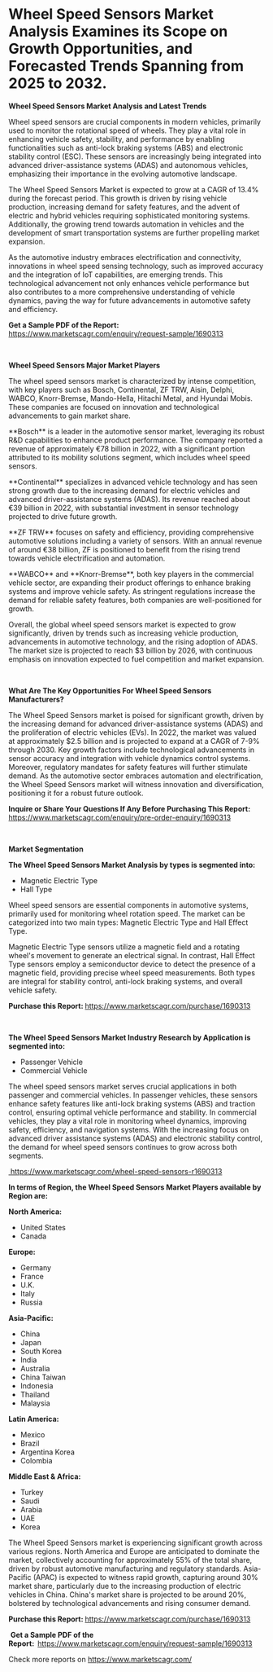 <p><h1>Wheel Speed Sensors Market Analysis Examines its Scope on Growth Opportunities, and Forecasted Trends Spanning from 2025 to 2032.</h1></p><p><strong>Wheel Speed Sensors Market Analysis and Latest Trends</strong></p>
<p><p>Wheel speed sensors are crucial components in modern vehicles, primarily used to monitor the rotational speed of wheels. They play a vital role in enhancing vehicle safety, stability, and performance by enabling functionalities such as anti-lock braking systems (ABS) and electronic stability control (ESC). These sensors are increasingly being integrated into advanced driver-assistance systems (ADAS) and autonomous vehicles, emphasizing their importance in the evolving automotive landscape.</p><p>The Wheel Speed Sensors Market is expected to grow at a CAGR of 13.4% during the forecast period. This growth is driven by rising vehicle production, increasing demand for safety features, and the advent of electric and hybrid vehicles requiring sophisticated monitoring systems. Additionally, the growing trend towards automation in vehicles and the development of smart transportation systems are further propelling market expansion.</p><p>As the automotive industry embraces electrification and connectivity, innovations in wheel speed sensing technology, such as improved accuracy and the integration of IoT capabilities, are emerging trends. This technological advancement not only enhances vehicle performance but also contributes to a more comprehensive understanding of vehicle dynamics, paving the way for future advancements in automotive safety and efficiency.</p></p>
<p><strong>Get a Sample PDF of the Report:&nbsp;</strong> <a href="https://www.marketscagr.com/enquiry/request-sample/1690313?utm_campaign=3195&utm_medium=2&utm_source=Github&utm_content=ia&utm_term=26032025&utm_id=wheel-speed-sensors">https://www.marketscagr.com/enquiry/request-sample/1690313</a></p>
<p>&nbsp;</p>
<p><strong>Wheel Speed Sensors Major Market Players</strong></p>
<p><p>The wheel speed sensors market is characterized by intense competition, with key players such as Bosch, Continental, ZF TRW, Aisin, Delphi, WABCO, Knorr-Bremse, Mando-Hella, Hitachi Metal, and Hyundai Mobis. These companies are focused on innovation and technological advancements to gain market share.</p><p>**Bosch** is a leader in the automotive sensor market, leveraging its robust R&D capabilities to enhance product performance. The company reported a revenue of approximately €78 billion in 2022, with a significant portion attributed to its mobility solutions segment, which includes wheel speed sensors. </p><p>**Continental** specializes in advanced vehicle technology and has seen strong growth due to the increasing demand for electric vehicles and advanced driver-assistance systems (ADAS). Its revenue reached about €39 billion in 2022, with substantial investment in sensor technology projected to drive future growth.</p><p>**ZF TRW** focuses on safety and efficiency, providing comprehensive automotive solutions including a variety of sensors. With an annual revenue of around €38 billion, ZF is positioned to benefit from the rising trend towards vehicle electrification and automation. </p><p>**WABCO** and **Knorr-Bremse**, both key players in the commercial vehicle sector, are expanding their product offerings to enhance braking systems and improve vehicle safety. As stringent regulations increase the demand for reliable safety features, both companies are well-positioned for growth.</p><p>Overall, the global wheel speed sensors market is expected to grow significantly, driven by trends such as increasing vehicle production, advancements in automotive technology, and the rising adoption of ADAS. The market size is projected to reach $3 billion by 2026, with continuous emphasis on innovation expected to fuel competition and market expansion.</p></p>
<p>&nbsp;</p>
<p><strong>What Are The Key Opportunities For Wheel Speed Sensors Manufacturers?</strong></p>
<p><p>The Wheel Speed Sensors market is poised for significant growth, driven by the increasing demand for advanced driver-assistance systems (ADAS) and the proliferation of electric vehicles (EVs). In 2022, the market was valued at approximately $2.5 billion and is projected to expand at a CAGR of 7-9% through 2030. Key growth factors include technological advancements in sensor accuracy and integration with vehicle dynamics control systems. Moreover, regulatory mandates for safety features will further stimulate demand. As the automotive sector embraces automation and electrification, the Wheel Speed Sensors market will witness innovation and diversification, positioning it for a robust future outlook.</p></p>
<p><strong>Inquire or Share Your Questions If Any Before Purchasing This Report:</strong> <a href="https://www.marketscagr.com/enquiry/pre-order-enquiry/1690313?utm_campaign=3195&utm_medium=2&utm_source=Github&utm_content=ia&utm_term=26032025&utm_id=wheel-speed-sensors">https://www.marketscagr.com/enquiry/pre-order-enquiry/1690313</a></p>
<p>&nbsp;</p>
<p><strong>Market Segmentation</strong></p>
<p><strong>The Wheel Speed Sensors Market Analysis by types is segmented into:</strong></p>
<p><ul><li>Magnetic Electric Type</li><li>Hall Type</li></ul></p>
<p><p>Wheel speed sensors are essential components in automotive systems, primarily used for monitoring wheel rotation speed. The market can be categorized into two main types: Magnetic Electric Type and Hall Effect Type. </p><p>Magnetic Electric Type sensors utilize a magnetic field and a rotating wheel's movement to generate an electrical signal. In contrast, Hall Effect Type sensors employ a semiconductor device to detect the presence of a magnetic field, providing precise wheel speed measurements. Both types are integral for stability control, anti-lock braking systems, and overall vehicle safety.</p></p>
<p><strong>Purchase this Report:&nbsp;</strong><a href="https://www.marketscagr.com/purchase/1690313?utm_campaign=3195&utm_medium=2&utm_source=Github&utm_content=ia&utm_term=26032025&utm_id=wheel-speed-sensors">https://www.marketscagr.com/purchase/1690313</a></p>
<p>&nbsp;</p>
<p><strong>The Wheel Speed Sensors Market Industry Research by Application is segmented into:</strong></p>
<p><ul><li>Passenger Vehicle</li><li>Commercial Vehicle</li></ul></p>
<p><p>The wheel speed sensors market serves crucial applications in both passenger and commercial vehicles. In passenger vehicles, these sensors enhance safety features like anti-lock braking systems (ABS) and traction control, ensuring optimal vehicle performance and stability. In commercial vehicles, they play a vital role in monitoring wheel dynamics, improving safety, efficiency, and navigation systems. With the increasing focus on advanced driver assistance systems (ADAS) and electronic stability control, the demand for wheel speed sensors continues to grow across both segments.</p></p>
<p><a href="https://www.marketscagr.com/wheel-speed-sensors-r1690313?utm_campaign=3195&utm_medium=2&utm_source=Github&utm_content=ia&utm_term=26032025&utm_id=wheel-speed-sensors">&nbsp;https://www.marketscagr.com/wheel-speed-sensors-r1690313</a></p>
<p><strong>In terms of Region, the Wheel Speed Sensors Market Players available by Region are:</strong></p>
<p>
    <p> <strong> North America: </strong>
        <ul>
            <li>United States</li>
            <li>Canada</li>
        </ul>
        </p> 
    <p> <strong> Europe: </strong>
        <ul>
            <li>Germany</li>
            <li>France</li>
            <li>U.K.</li>
            <li>Italy</li>
            <li>Russia</li>
        </ul>
        </p> 
    <p> <strong> Asia-Pacific: </strong>
        <ul>
            <li>China</li>
            <li>Japan</li>
            <li>South Korea</li>
            <li>India</li>
            <li>Australia</li>
            <li>China Taiwan</li>
            <li>Indonesia</li>
            <li>Thailand</li>
            <li>Malaysia</li>
        </ul>
        </p> 
    <p> <strong> Latin America: </strong>
        <ul>
            <li>Mexico</li>
            <li>Brazil</li>
            <li>Argentina Korea</li>
            <li>Colombia</li>
        </ul>
        </p> 
    <p> <strong> Middle East & Africa: </strong>
        <ul>
            <li>Turkey</li>
            <li>Saudi</li>
            <li>Arabia</li>
            <li>UAE</li>
            <li>Korea</li>
        </ul>
    </p>
    </p>
<p><p>The Wheel Speed Sensors market is experiencing significant growth across various regions. North America and Europe are anticipated to dominate the market, collectively accounting for approximately 55% of the total share, driven by robust automotive manufacturing and regulatory standards. Asia-Pacific (APAC) is expected to witness rapid growth, capturing around 30% market share, particularly due to the increasing production of electric vehicles in China. China's market share is projected to be around 20%, bolstered by technological advancements and rising consumer demand.</p></p>
<p><strong>Purchase this Report: </strong><a href="https://www.marketscagr.com/purchase/1690313?utm_campaign=3195&utm_medium=2&utm_source=Github&utm_content=ia&utm_term=26032025&utm_id=wheel-speed-sensors">https://www.marketscagr.com/purchase/1690313</a></p>
<p>&nbsp;<strong>Get a Sample PDF of the Report:&nbsp;&nbsp;</strong><a href="https://www.marketscagr.com/enquiry/request-sample/1690313?utm_campaign=3195&utm_medium=2&utm_source=Github&utm_content=ia&utm_term=26032025&utm_id=wheel-speed-sensors">https://www.marketscagr.com/enquiry/request-sample/1690313</a></p>
<p><strong></strong></p>
<p>Check more reports on <a href="https://www.marketscagr.com/?utm_campaign=3195&utm_medium=2&utm_source=Github&utm_content=ia&utm_term=26032025&utm_id=wheel-speed-sensors">https://www.marketscagr.com/</a></p>